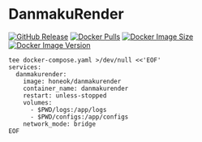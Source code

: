 # DanmakuRender

[![GitHub Release](https://img.shields.io/github/v/tag/SmallPeaches/DanmakuRender.svg?style=flat-square&label=release&logo=github&color=blue)](https://github.com/SmallPeaches/DanmakuRender/releases)
[![Docker Pulls](https://img.shields.io/docker/pulls/honeok/danmakurender.svg?style=flat-square&logo=docker&color=blue&logoColor=white)](https://hub.docker.com/r/honeok/danmakurender)
[![Docker Image Size](https://img.shields.io/docker/image-size/honeok/danmakurender.svg?style=flat-square&logo=docker&color=blue&logoColor=white)](https://hub.docker.com/r/honeok/danmakurender)
[![Docker Image Version](https://img.shields.io/docker/v/honeok/danmakurender.svg?style=flat-square&logo=docker&color=blue&logoColor=white)](https://hub.docker.com/r/honeok/danmakurender)


```shell
tee docker-compose.yaml >/dev/null <<'EOF'
services:
  danmakurender:
    image: honeok/danmakurender
    container_name: danmakurender
    restart: unless-stopped
    volumes:
      - $PWD/logs:/app/logs
      - $PWD/configs:/app/configs
    network_mode: bridge
EOF
```
